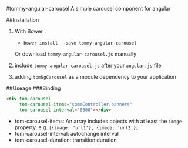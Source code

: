 #tommy-angular-carousel
A simple carousel component for angular

##Installation
1. With Bower :
   - `bower install --save tommy-angular-carousel`

   Or download `tommy-angular-carousel.js` manually

2. include `tommy-angular-carousel.js` after your `angular.js` file

3. adding `tomNgCarousel` as a module dependency to your application

##Useage
###Binding
```html
<div tom-carousel
     tom-carousel-items="someController.banners"
     tom-carousel-interval="6000"></div>
```

- tom-carousel-items: An array includes objects with at least the `image` property. e.g. `[{image: 'url1'}, {image: 'url2'}]`
- tom-carousel-interval: autochange interval
- tom-carousel-duration: transition duration
